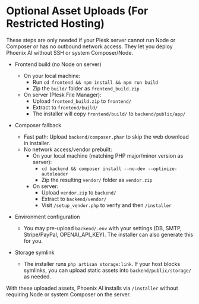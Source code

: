 # Optional Asset Uploads (For Restricted Hosting)

These steps are only needed if your Plesk server cannot run Node or Composer or has no outbound network access. They let you deploy Phoenix AI without SSH or system Composer/Node.

- Frontend build (no Node on server)
  - On your local machine:
    - Run `cd frontend && npm install && npm run build`
    - Zip the `build/` folder as `frontend_build.zip`
  - On server (Plesk File Manager):
    - Upload `frontend_build.zip` to `frontend/`
    - Extract to `frontend/build/`
    - The installer will copy `frontend/build/` to `backend/public/app/`

- Composer fallback
  - Fast path: Upload `backend/composer.phar` to skip the web download in installer.
  - No network access/vendor prebuilt:
    - On your local machine (matching PHP major/minor version as server):
      - `cd backend && composer install --no-dev --optimize-autoloader`
      - Zip the resulting `vendor/` folder as `vendor.zip`
    - On server:
      - Upload `vendor.zip` to `backend/`
      - Extract to `backend/vendor/`
      - Visit `/setup_vendor.php` to verify and then `/installer`

- Environment configuration
  - You may pre-upload `backend/.env` with your settings (DB, SMTP, Stripe/PayPal, OPENAI_API_KEY). The installer can also generate this for you.

- Storage symlink
  - The installer runs `php artisan storage:link`. If your host blocks symlinks, you can upload static assets into `backend/public/storage/` as needed.

With these uploaded assets, Phoenix AI installs via `/installer` without requiring Node or system Composer on the server.